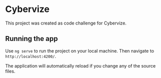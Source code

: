 # Cybervize

This project was created as code challenge for Cybervize.

## Running the app

Use `ng serve` to run the project on your local machine. Then navigate to `http://localhost:4200/`. 

The application will automatically reload if you change any of the source files.
